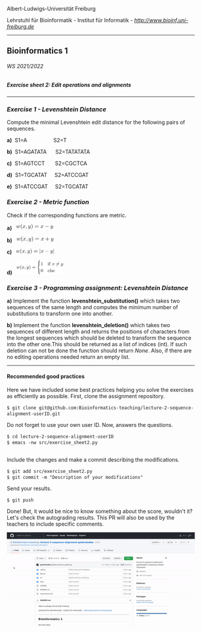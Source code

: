 Albert-Ludwigs-Universität Freiburg

Lehrstuhl für Bioinformatik - Institut für Informatik - *http://www.bioinf.uni-freiburg.de*

---
## Bioinformatics 1
###### WS 2021/2022
##### Exercise sheet 2: Edit operations and alignments
---
### _Exercise 1 - Levenshtein Distance_
Compute the minimal Levenshtein edit distance for the following pairs of sequences.

**a)** &nbsp;S1=A&nbsp;&nbsp;&nbsp;&nbsp;&nbsp;&nbsp;&nbsp;&nbsp;&nbsp;&nbsp;&nbsp;&nbsp;&nbsp;&nbsp;&nbsp;&nbsp;&nbsp; S2=T

**b)** &nbsp;S1=AGATATA&nbsp;&nbsp;&nbsp;&nbsp;&nbsp;&nbsp;S2=TATATATA

**c)** &nbsp;S1=AGTCCT&nbsp;&nbsp;&nbsp;&nbsp;&nbsp;&nbsp; S2=CGCTCA

**d)** &nbsp;S1=TGCATAT&nbsp;&nbsp;&nbsp;&nbsp;&nbsp;S2=ATCCGAT

**e)** &nbsp;S1=ATCCGAT&nbsp;&nbsp;&nbsp;&nbsp;&nbsp;S2=TGCATAT

### _Exercise 2 - Metric function_
Check if the corresponding functions are metric.

**a)** &nbsp;&nbsp;<img src="./figures/sheet2-exercise2-formula1.svg" alt="metric1" width=20%/>

**b)** &nbsp;&nbsp;<img src="./figures/sheet2-exercise2-formula2.svg" alt="metric2" width=20%/>

**c)** &nbsp;&nbsp;<img src="./figures/sheet2-exercise2-formula3.svg" alt="metric3" width=20%/>

**d)** &nbsp;&nbsp;<img src="./figures/sheet2-exercise2-formula4.svg" alt="metric4" width=25%/>


### _Exercise 3 - Programming assignment: Levenshtein Distance_

**a)** Implement the function **levenshtein_substitution()** which takes two sequences of the same length and 
computes the minimum number of substitutions to transform one into another.

**b)** Implement the function **levenshtein_deletion()** which takes two sequences of 
different length and returns the positions of characters from the longest sequences which should be deleted to 
transform the sequence into the other one.This should be returned as a list of indices (int).
If such deletion can not be done the function should return *None*. 
Also, if there are no editing operations needed return an empty list.

---

#### Recommended good practices

Here we have included some best practices helping you solve the exercises as efficiently as possible. First, clone the assignment repository.
    

```
$ git clone git@github.com:Bioinformatics-teaching/lecture-2-sequence-alignment-userID.git

```

Do not forget to use your own user ID. Now, answers the questions.


```
$ cd lecture-2-sequence-alignment-userID
$ emacs -nw src/exercise_sheet2.py
    
```

Include the changes and make a commit describing the modifications.


```
$ git add src/exercise_sheet2.py
$ git commit -m "Description of your modifications"

```

 
Send your results.       


```
$ git push
```

Done! But, it would be nice to know something about the score, wouldn't it? Let's check the autograding results. This PR will also be used by the teachers to include specific comments.

<img src="./figures/sheet2_classroom.gif" alt="Autograding" width=100%/>
